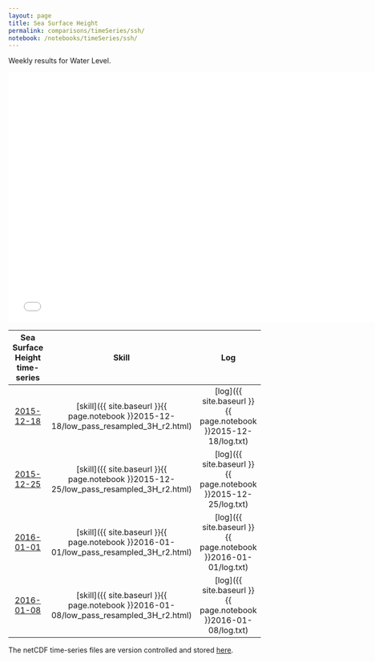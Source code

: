 ```yaml
---
layout: page
title: Sea Surface Height
permalink: comparisons/timeSeries/ssh/
notebook: /notebooks/timeSeries/ssh/
---
```


Weekly results for Water Level.

<iframe width="750" height="500" frameBorder="0" src="{{ site.baseurl }}{{ page.notebook }}2016-01-08/mapa.html" name="iframe"> <p>Your browser does not support iframes.</p> </iframe>


| Sea Surface Height time-series                                                                     | Skill                                                                | Log                                                            |
|:--------------------------------------------------------------------------------------------------:|:--------------------------------------------------------------------:|:--------------------------------------------------------------:|
| <a href="{{ site.baseurl }}{{ page.notebook }}2015-12-18/mapa.html" target="iframe">2015-12-18</a> | [skill]({{ site.baseurl }}{{ page.notebook }}2015-12-18/low_pass_resampled_3H_r2.html)  | [log]({{ site.baseurl }}{{ page.notebook }}2015-12-18/log.txt) |
| <a href="{{ site.baseurl }}{{ page.notebook }}2015-12-25/mapa.html" target="iframe">2015-12-25</a> | [skill]({{ site.baseurl }}{{ page.notebook }}2015-12-25/low_pass_resampled_3H_r2.html)  | [log]({{ site.baseurl }}{{ page.notebook }}2015-12-25/log.txt) |
| <a href="{{ site.baseurl }}{{ page.notebook }}2016-01-01/mapa.html" target="iframe">2016-01-01</a> | [skill]({{ site.baseurl }}{{ page.notebook }}2016-01-01/low_pass_resampled_3H_r2.html)  | [log]({{ site.baseurl }}{{ page.notebook }}2016-01-01/log.txt) |
| <a href="{{ site.baseurl }}{{ page.notebook }}2016-01-08/mapa.html" target="iframe">2016-01-08</a> | [skill]({{ site.baseurl }}{{ page.notebook }}2016-01-08/low_pass_resampled_3H_r2.html)  | [log]({{ site.baseurl }}{{ page.notebook }}2016-01-08/log.txt) |

The netCDF time-series files are version controlled and stored [here](https://github.com/ocefpaf/secoora/tree/gh-pages/notebooks/timeSeries/ssh).
